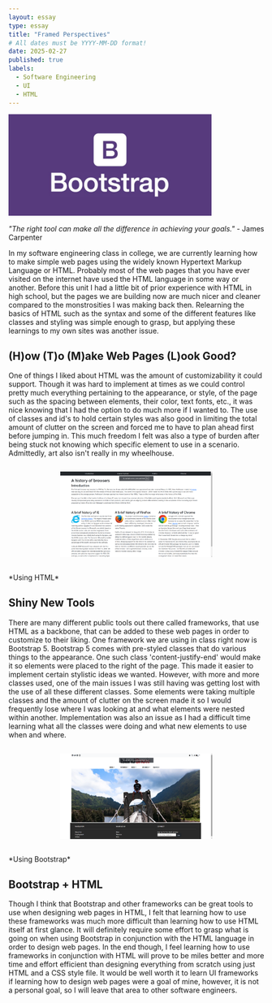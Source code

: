 ```yaml
---
layout: essay
type: essay
title: "Framed Perspectives"
# All dates must be YYYY-MM-DD format!
date: 2025-02-27
published: true
labels:
  - Software Engineering
  - UI
  - HTML
---
```


<img width="400px" class="rounded float-start pe-4" src="../img/frameworks/bootstrap.jpg">


*"The right tool can make all the difference in achieving your goals."* - James Carpenter

In my software engineering class in college, we are currently learning how to make simple web pages using the widely known Hypertext Markup Language or HTML. Probably most of the web pages that you have ever visited on the internet have used the HTML language in some way or another. Before this unit I had a little bit of prior experience with HTML in high school, but the pages we are building now are much nicer and cleaner compared to the monstrosities I was making back then. Relearning the basics of HTML such as the syntax and some of the different features like classes and styling was simple enough to grasp, but applying these learnings to my own sites was another issue.

## (H)ow (T)o (M)ake Web Pages (L)ook Good?

One of things I liked about HTML was the amount of customizability it could support. Though it was hard to implement at times as we could control pretty much everything pertaining to the appearance, or style, of the page such as the spacing between elements, their color, text fonts, etc., it was nice knowing that I had the option to do much more if I wanted to. The use of classes and id's to hold certain styles was also good in limiting the total amount of clutter on the screen and forced me to have to plan ahead first before jumping in. This much freedom I felt was also a type of burden after being stuck not knowing which specific element to use in a scenario. Admittedly, art also isn't really in my wheelhouse.
<div style="text-align: center; margin: 2em 0;">
  <img src="../img/frameworks/nobootstrap.png" alt="Alt Text" width="300">
  <br>
</div>
  *Using HTML*
  
## Shiny New Tools

There are many different public tools out there called frameworks, that use HTML as a backbone, that can be added to these web pages in order to customize to their liking. One framework we are using in class right now is Bootstrap 5. Bootstrap 5 comes with pre-styled classes that do various things to the appearance. One such class 'content-justify-end' would make it so elements were placed to the right of the page. This made it easier to implement certain stylistic ideas we wanted. However, with more and more classes used, one of the main issues I was still having was getting lost with the use of all these different classes. Some elements were taking multiple classes and the amount of clutter on the screen made it so I would frequently lose where I was looking at and what elements were nested within another. Implementation was also an issue as I had a difficult time learning what all the classes were doing and what new elements to use when and where.
<div style="text-align: center; margin: 2em 0;">
  <img src="../img/frameworks/wbootstrap.png" alt="Alt Text" width="300">
  <br>
</div>
  *Using Bootstrap*

## Bootstrap + HTML

Though I think that Bootstrap and other frameworks can be great tools to use when designing web pages in HTML, I felt that learning how to use these frameworks was much more difficult than learning how to use HTML itself at first glance. It will definitely require some effort to grasp what is going on when using Bootstrap in conjunction with the HTML language in order to design web pages. In the end though, I feel learning how to use frameworks in conjunction with HTML will prove to be miles better and more time and effort efficient than designing everything from scratch using just HTML and a CSS style file. It would be well worth it to learn UI frameworks if learning how to design web pages were a goal of mine, however, it is not a personal goal, so I will leave that area to other software engineers.
